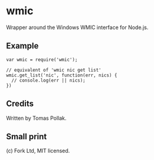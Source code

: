 # wmic

Wrapper around the Windows WMIC interface for Node.js.

## Example

    var wmic = require('wmic');
    
    // equivalent of 'wmic nic get list'
    wmic.get_list('nic', function(err, nics) {
      // console.log(err || nics);
    })

## Credits

Written by Tomas Pollak.
    
## Small print

(c) Fork Ltd, MIT licensed.
